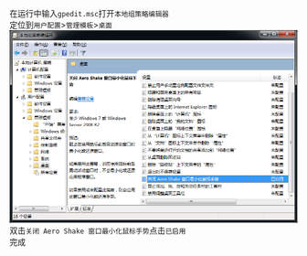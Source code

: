 在运行中输入`gpedit.msc`打开`本地组策略编辑器`  
定位到`用户配置`>`管理模板`>`桌面`  
![关闭 Aero Shake 窗口最小化鼠标手势](./images/aeroshakeoff.png)
双击`关闭 Aero Shake 窗口最小化鼠标手势`点击`已启用`  
完成
